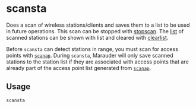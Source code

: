 # scansta
Does a scan of wireless stations/clients and saves them to a list to be used in future operations. This scan can be stopped with [stopscan](https://github.com/justcallmekoko/ESP32Marauder/wiki/stopscan). The [list](https://github.com/justcallmekoko/ESP32Marauder/wiki/list) of scanned stations can be shown with list and cleared with [clearlist](https://github.com/justcallmekoko/ESP32Marauder/wiki/clearlist).


Before `scansta` can detect stations in range, you must scan for access points with [`scanap`](../scanap). During `scansta`, Marauder will only save scanned stations to the station list if they are associated with access points that are already part of the access point list generated from [`scanap`](../scanap).

## Usage
`scansta`